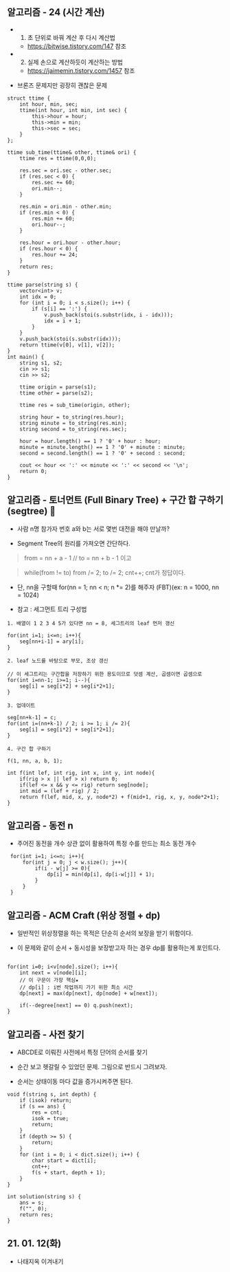 ## 알고리즘 - 24 (시간 계산)

- 1. 초 단위로 바꿔 계산 후 다시 계산법
  - https://bitwise.tistory.com/147 참조

- 2. 실제 손으로 계산하듯이 계산하는 방법
  - https://jaimemin.tistory.com/1457 참조

- 브론즈 문제지만 굉장히 괜찮은 문제

```
struct ttime {
	int hour, min, sec;
	ttime(int hour, int min, int sec) {
		this->hour = hour;
		this->min = min;
		this->sec = sec;
	}
};

ttime sub_time(ttime& other, ttime& ori) {
	ttime res = ttime(0,0,0);

	res.sec = ori.sec - other.sec;
	if (res.sec < 0) {
		res.sec += 60;
		ori.min--;
	}
	
	res.min = ori.min - other.min;
	if (res.min < 0) {
		res.min += 60;
		ori.hour--;
	}

	res.hour = ori.hour - other.hour;
	if (res.hour < 0) {
		res.hour += 24;
	}
	return res;
}

ttime parse(string s) {
	vector<int> v;
	int idx = 0;
	for (int i = 0; i < s.size(); i++) {
		if (s[i] == ':') {
			v.push_back(stoi(s.substr(idx, i - idx)));
			idx = i + 1;
		}
	}
	v.push_back(stoi(s.substr(idx)));
	return ttime(v[0], v[1], v[2]);
}
int main() {
	string s1, s2;
	cin >> s1;
	cin >> s2;

	ttime origin = parse(s1);
	ttime other = parse(s2);
	
	ttime res = sub_time(origin, other);

	string hour = to_string(res.hour);
	string minute = to_string(res.min);
	string second = to_string(res.sec);

	hour = hour.length() == 1 ? '0' + hour : hour;
	minute = minute.length() == 1 ? '0' + minute : minute;
	second = second.length() == 1 ? '0' + second : second;

	cout << hour << ':' << minute << ':' << second << '\n';
	return 0;
}
```

## 알고리즘 - 토너먼트 (Full Binary Tree) + 구간 합 구하기(segtree) :evergreen_tree:

 - 사람 n명 참가자 번호 a와 b는 서로 몇번 대전을 해야 만날까?

 - Segment Tree의 원리를 가져오면 간단하다.

 > from = nn + a - 1 // to = nn + b - 1 이고

 > while(from != to) from /= 2; to /= 2; cnt++; cnt가 정답이다.

 - 단, nn을 구할때 for(nn = 1; nn < n; n *= 2)를 해주자 (FBT)(ex: n = 1000, nn = 1024)

 
 - 참고 : 세그먼트 트리 구성법

 ```
 1. 배열이 1 2 3 4 5가 있다면 nn = 8, 세그트리의 leaf 먼저 갱신

 for(int i=1; i<=n; i++){
     seg[nn+i-1] = ary[i];
 }

 2. leaf 노드를 바탕으로 부모, 조상 갱신

 // 이 세그트리는 구간합을 저장하기 위한 용도이므로 덧셈 계산, 곱셈이면 곱셈으로
 for(int i=nn-1; i>=1; i--){
     seg[i] = seg[i*2] + seg[i*2+1];
 }

 3. 업데이트

 seg[nn+k-1] = c;
 for(int i=(nn+k-1) / 2; i >= 1; i /= 2){
     seg[i] = seg[i*2] + seg[i*2+1];
 }

 4. 구간 합 구하기

 f(1, nn, a, b, 1);

 int f(int lef, int rig, int x, int y, int node){
     if(rig > x || lef > x) return 0;
     if(lef <= x && y <= rig) return seg[node];
     int mid = (lef + rig) / 2;
     return f(lef, mid, x, y, node*2) + f(mid+1, rig, x, y, node*2+1);
 }
 ```

 ## 알고리즘 - 동전 n

  - 주어진 동전을 개수 상관 없이 활용하여 특정 수를 만드는 최소 동전 개수

```
 for(int i=1; i<=n; i++){
     for(int j = 0; j < w.size(); j++){
         if(i - w[j] >= 0){
             dp[i] = min(dp[i], dp[i-w[j]] + 1);
         }
     }
 }
 ```

 ## 알고리즘 - ACM Craft (위상 정렬 + dp)

  - 일반적인 위상정렬을 하는 목적은 단순히 순서의 보장을 받기 위함이다.

  - 이 문제와 같이 순서 + 동시성을 보장받고자 하는 경우 dp를 활용하는게 포인트다.

  ```
  
  for(int i=0; i<v[node].size(); i++){
      int next = v[node][i];
      // 이 구문이 가장 핵심★
      // dp[i] : i번 작업까지 가기 위한 최소 시간
      dp[next] = max(dp[next], dp[node] + w[next]);
    
      if(--degree[next] == 0) q.push(next);
  }
  ```

  ## 알고리즘 - 사전 찾기

   - ABCDE로 이뤄진 사전에서 특정 단어의 순서를 찾기

   - 순간 보고 헷갈릴 수 있었던 문제. 그림으로 반드시 그려보자.

   - 순서는 상태이동 마다 값을 증가시켜주면 된다.

```
void f(string s, int depth) {
	if (isok) return;
	if (s == ans) {
		res = cnt;
		isok = true;
		return;
	}
	if (depth >= 5) {
		return;
	}
	for (int i = 0; i < dict.size(); i++) {
		char start = dict[i];
		cnt++;
		f(s + start, depth + 1);
	}
}

int solution(string s) {
	ans = s;
	f("", 0);
	return res;
}
```

## 21. 01. 12(화)
 - 나태지옥 이겨내기